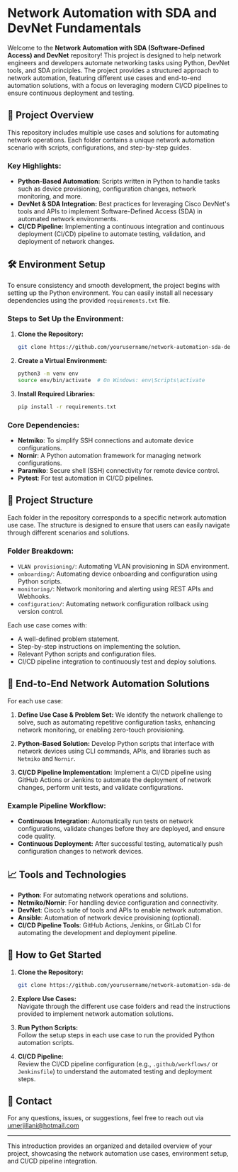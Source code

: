 
# Network Automation with SDA and DevNet Fundamentals

Welcome to the **Network Automation with SDA (Software-Defined Access) and DevNet** repository! This project is designed to help network engineers and developers automate networking tasks using Python, DevNet tools, and SDA principles. The project provides a structured approach to network automation, featuring different use cases and end-to-end automation solutions, with a focus on leveraging modern CI/CD pipelines to ensure continuous deployment and testing.

## 🚀 Project Overview

This repository includes multiple use cases and solutions for automating network operations. Each folder contains a unique network automation scenario with scripts, configurations, and step-by-step guides.

### Key Highlights:
- **Python-Based Automation:** Scripts written in Python to handle tasks such as device provisioning, configuration changes, network monitoring, and more.
- **DevNet & SDA Integration:** Best practices for leveraging Cisco DevNet's tools and APIs to implement Software-Defined Access (SDA) in automated network environments.
- **CI/CD Pipeline:** Implementing a continuous integration and continuous deployment (CI/CD) pipeline to automate testing, validation, and deployment of network changes.

## 🛠️ Environment Setup

To ensure consistency and smooth development, the project begins with setting up the Python environment. You can easily install all necessary dependencies using the provided `requirements.txt` file.

### Steps to Set Up the Environment:
1. **Clone the Repository:**
   ```bash
   git clone https://github.com/yourusername/network-automation-sda-devnet.git
   ```
   
2. **Create a Virtual Environment:**
   ```bash
   python3 -m venv env
   source env/bin/activate  # On Windows: env\Scripts\activate
   ```

3. **Install Required Libraries:**
   ```bash
   pip install -r requirements.txt
   ```

### Core Dependencies:
- **Netmiko**: To simplify SSH connections and automate device configurations.
- **Nornir**: A Python automation framework for managing network configurations.
- **Paramiko**: Secure shell (SSH) connectivity for remote device control.
- **Pytest**: For test automation in CI/CD pipelines.

## 📂 Project Structure

Each folder in the repository corresponds to a specific network automation use case. The structure is designed to ensure that users can easily navigate through different scenarios and solutions.

### Folder Breakdown:
- `VLAN provisioning/`: Automating VLAN provisioning in SDA environment.
- `onboarding/`: Automating device onboarding and configuration using Python scripts.
- `monitoring/`: Network monitoring and alerting using REST APIs and Webhooks.
- `configuration/`: Automating network configuration rollback using version control.
  
Each use case comes with:
- A well-defined problem statement.
- Step-by-step instructions on implementing the solution.
- Relevant Python scripts and configuration files.
- CI/CD pipeline integration to continuously test and deploy solutions.

## 🔄 End-to-End Network Automation Solutions

For each use case:
1. **Define Use Case & Problem Set:** We identify the network challenge to solve, such as automating repetitive configuration tasks, enhancing network monitoring, or enabling zero-touch provisioning.
   
2. **Python-Based Solution:** Develop Python scripts that interface with network devices using CLI commands, APIs, and libraries such as `Netmiko` and `Nornir`.

3. **CI/CD Pipeline Implementation:** Implement a CI/CD pipeline using GitHub Actions or Jenkins to automate the deployment of network changes, perform unit tests, and validate configurations.

### Example Pipeline Workflow:
- **Continuous Integration:** Automatically run tests on network configurations, validate changes before they are deployed, and ensure code quality.
- **Continuous Deployment:** After successful testing, automatically push configuration changes to network devices.

## 📈 Tools and Technologies
- **Python**: For automating network operations and solutions.
- **Netmiko/Nornir**: For handling device configuration and connectivity.
- **DevNet**: Cisco’s suite of tools and APIs to enable network automation.
- **Ansible**: Automation of network device provisioning (optional).
- **CI/CD Pipeline Tools**: GitHub Actions, Jenkins, or GitLab CI for automating the development and deployment pipeline.

## 🌟 How to Get Started

1. **Clone the Repository:**  
   ```bash
   git clone https://github.com/yourusername/network-automation-sda-devnet.git
   ```

2. **Explore Use Cases:**  
   Navigate through the different use case folders and read the instructions provided to implement network automation solutions.

3. **Run Python Scripts:**  
   Follow the setup steps in each use case to run the provided Python automation scripts.

4. **CI/CD Pipeline:**  
   Review the CI/CD pipeline configuration (e.g., `.github/workflows/` or `Jenkinsfile`) to understand the automated testing and deployment steps.

## 📧 Contact

For any questions, issues, or suggestions, feel free to reach out via umerjillani@hotmail.com

---

This introduction provides an organized and detailed overview of your project, showcasing the network automation use cases, environment setup, and CI/CD pipeline integration.
